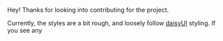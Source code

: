 Hey! Thanks for looking into contributing for the project.

Currently, the styles are a bit rough, and loosely follow [daisyUI](https://daisyui.com/components/button/) styling. If you see any